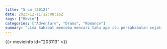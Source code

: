 ```yaml
---
title: "5 cm (2012)"
date: 2023-12-11T12:08:16Z
tags: ["Movie"]
categories: ["Adventure", "Drama", "Romance"]
summary: "Lima Sahabat mencoba mencari tahu apa itu persahabatan sejati dengan mendaki Gunung Semeru, puncak tertinggi di Pulau Jawa."
---
```


<mux-player stream-type="on-demand"
src="https://kp3d-my.sharepoint.com/personal/ryoo_kp3d_onmicrosoft_com/_layouts/15/download.aspx?share=ETZ26I7LRwhJt0mgdBpPaAoBzG4aNBLLqKahwcE34Vxvvg" prefer-playback="mse" controls>

</mux-player>


{{< movieinfo id="203113" >}}

<script src="https://cdn.jsdelivr.net/npm/@mux/mux-player"></script>

 <script type="application/ld+json ">
{
"@context": "https://schema.org/",
"@type": "VideoObject",
"name": "5 cm (2012)",
"contentUrl": "https://stream.mux.com/3W7rJA47qqGQxtFMnN89vGxYLCsKjuSohmZ2C01ZnP01U.m3u8",
"thumbnailUrl": "https://www.themoviedb.org/t/p/original/9rFFCia3wCpCFnymu94xTMho9Mu.jpg?width=314&fit_mode=preserve&time=25",
"uploadDate": "2023-12-11T12:08:16Z",
}

</script>

